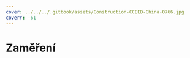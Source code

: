 ```yaml
---
cover: ../../../.gitbook/assets/Construction-CCEED-China-0766.jpg
coverY: -61
--- 
```


# Zaměření

